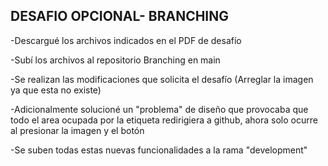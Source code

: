 ## DESAFIO OPCIONAL- BRANCHING 

 -Descargué los archivos indicados en el PDF de desafío

 -Subí los archivos al repositorio Branching en main 

 -Se realizan las modificaciones que solicita el desafío (Arreglar la imagen ya que esta no existe)

 -Adicionalmente solucioné un "problema" de diseño que provocaba que todo el area ocupada por la etiqueta <a> redirigiera a github, ahora solo ocurre al presionar la imagen y el botón

 -Se suben todas estas nuevas funcionalidades a la rama "development"



